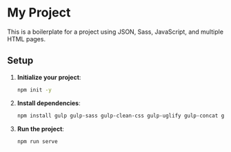 
# My Project

This is a boilerplate for a project using JSON, Sass, JavaScript, and multiple HTML pages.

## Setup

1. **Initialize your project**:
    ```bash
    npm init -y
    ```

2. **Install dependencies**:
    ```bash
    npm install gulp gulp-sass gulp-clean-css gulp-uglify gulp-concat gulp-htmlmin browser-sync --save-dev
    ```

3. **Run the project**:
    ```bash
    npm run serve
    ```
